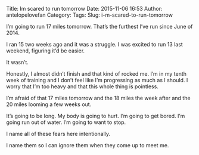 Title: Im scared to run tomorrow
Date: 2015-11-06 16:53
Author: antelopelovefan
Category: 
Tags: 
Slug: i-m-scared-to-run-tomorrow

I’m going to run 17 miles tomorrow. That’s the furthest I’ve run since June of 2014.

I ran 15 two weeks ago and it was a struggle. I was excited to run 13 last weekend, figuring it’d be easier.

It wasn’t.

Honestly, I almost didn’t finish and that kind of rocked me. I’m in my tenth week of training and I don’t feel like I’m progressing as much as I should. I worry that I’m too heavy and that this whole thing is pointless.

I’m afraid of that 17 miles tomorrow and the 18 miles the week after and the 20 miles looming a few weeks out.

It’s going to be long. My body is going to hurt. I’m going to get bored. I’m going run out of water. I’m going to want to stop.

I name all of these fears here intentionally.

I name them so I can ignore them when they come up to meet me.

